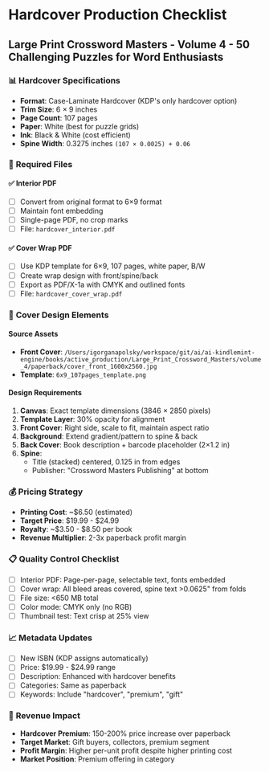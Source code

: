# Hardcover Production Checklist
## Large Print Crossword Masters - Volume 4 - 50 Challenging Puzzles for Word Enthusiasts

### 📊 **Hardcover Specifications**
- **Format**: Case-Laminate Hardcover (KDP's only hardcover option)
- **Trim Size**: 6 × 9 inches
- **Page Count**: 107 pages
- **Paper**: White (best for puzzle grids)
- **Ink**: Black & White (cost efficient)
- **Spine Width**: 0.3275 inches `(107 × 0.0025) + 0.06`

### 📁 **Required Files**

#### ✅ **Interior PDF**
- [ ] Convert from original format to 6×9 format
- [ ] Maintain font embedding
- [ ] Single-page PDF, no crop marks
- [ ] File: `hardcover_interior.pdf`

#### ✅ **Cover Wrap PDF**
- [ ] Use KDP template for 6×9, 107 pages, white paper, B/W
- [ ] Create wrap design with front/spine/back
- [ ] Export as PDF/X-1a with CMYK and outlined fonts
- [ ] File: `hardcover_cover_wrap.pdf`

### 🎨 **Cover Design Elements**

#### **Source Assets**
- **Front Cover**: `/Users/igorganapolsky/workspace/git/ai/ai-kindlemint-engine/books/active_production/Large_Print_Crossword_Masters/volume_4/paperback/cover_front_1600x2560.jpg`
- **Template**: `6x9_107pages_template.png`

#### **Design Requirements**
1. **Canvas**: Exact template dimensions (3846 × 2850 pixels)
2. **Template Layer**: 30% opacity for alignment
3. **Front Cover**: Right side, scale to fit, maintain aspect ratio
4. **Background**: Extend gradient/pattern to spine & back
5. **Back Cover**: Book description + barcode placeholder (2×1.2 in)
6. **Spine**:
   - Title (stacked) centered, 0.125 in from edges
   - Publisher: "Crossword Masters Publishing" at bottom

### 💰 **Pricing Strategy**
- **Printing Cost**: ~$6.50 (estimated)
- **Target Price**: $19.99 - $24.99
- **Royalty**: ~$3.50 - $8.50 per book
- **Revenue Multiplier**: 2-3x paperback profit margin

### 📋 **Quality Control Checklist**
- [ ] Interior PDF: Page-per-page, selectable text, fonts embedded
- [ ] Cover wrap: All bleed areas covered, spine text >0.0625" from folds
- [ ] File size: <650 MB total
- [ ] Color mode: CMYK only (no RGB)
- [ ] Thumbnail test: Text crisp at 25% view

### 📈 **Metadata Updates**
- [ ] New ISBN (KDP assigns automatically)
- [ ] Price: $19.99 - $24.99 range
- [ ] Description: Enhanced with hardcover benefits
- [ ] Categories: Same as paperback
- [ ] Keywords: Include "hardcover", "premium", "gift"

### 🎯 **Revenue Impact**
- **Hardcover Premium**: 150-200% price increase over paperback
- **Target Market**: Gift buyers, collectors, premium segment
- **Profit Margin**: Higher per-unit profit despite higher printing cost
- **Market Position**: Premium offering in category
